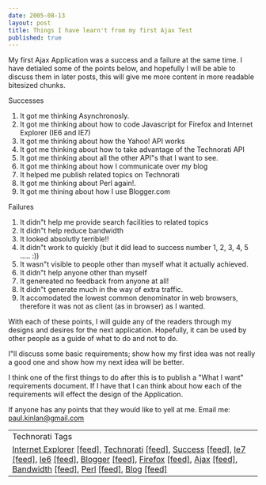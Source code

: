 ```yaml
---
date: 2005-08-13
layout: post
title: Things I have learn't from my first Ajax Test
published: true
---
```

<p>My first Ajax Application was a success and a failure at the same time. I have detialed some of the points below, and hopefully I will be able to discuss them in later posts, this will give me more content in more readable bitesized chunks. </p><p>Successes<br /></p><ol>
<li>It got me thinking Asynchronosly.</li>
<li>It got me thinking about how to code Javascript for Firefox and Internet Explorer (IE6 and IE7)</li>
<li>It got me thinking about how the Yahoo! API works</li>
<li>It got me thinking about how to take advantage of the Technorati API</li>
<li>It got me thinking about all the other API"s that I want to see.</li>
<li>It got me thinking about how I communicate over my blog</li>
<li>It helped me publish related topics on Technorati</li>
<li>It got me thinking about Perl again!.</li>
<li>It got me thining about how I use Blogger.com</li>
</ol>Failures<br /><ol>
<li>It didn"t help me provide search facilities to related topics</li>
<li>It didn"t help reduce bandwidth</li>
<li>It looked absolutly terrible!!</li>
<li>It didn"t work to quickly (but it did lead to success number 1, 2, 3, 4, 5 ..... :))</li>
<li>It wasn"t visible to people other than myself what it actually achieved.</li>
<li>It didn"t help anyone other than myself</li>
<li>It genereated no feedback from anyone at all!</li>
<li>It didn"t generate much in the way of extra traffic.</li>
<li>It accomodated the lowest common denominator in web browsers, therefore it was not as client (as in browser) as I wanted.</li>
</ol><p>With each of these points, I will guide any of the readers through my designs and desires for the next application. Hopefully, it can be used by other people as a guide of what to do and not to do.</p><p>I"ll discuss some basic requirements; show how my first idea was not really a good one and show how my next idea will be better.</p><p>I think one of the first things to do after this is to publish a "What I want" requirements document. If I have that I can think about how each of the requirements will effect the design of the Application. </p><p>If anyone has any points that they would like to yell at me. Email me: <a href="mailto:paul.kinlan@gmail.com">paul.kinlan@gmail.com</a></p><p /><table class="TechnoratiHead TagHeader">
<tr><td>Technorati Tags</td></tr>
<tr class="Technorati"><td>
<a href="http://www.technorati.com/tag/Internet%20Explorer" class="Tag" rel="tag">Internet Explorer</a> <a href="http://feeds.technorati.com/feed/posts/tag/Internet%20Explorer" class="Tag">[feed]</a>, <a href="http://www.technorati.com/tag/Technorati" class="Tag" rel="tag">Technorati</a> <a href="http://feeds.technorati.com/feed/posts/tag/Technorati" class="Tag">[feed]</a>, <a href="http://www.technorati.com/tag/Success" class="Tag" rel="tag">Success</a> <a href="http://feeds.technorati.com/feed/posts/tag/Success" class="Tag">[feed]</a>, <a href="http://www.technorati.com/tag/Ie7" class="Tag" rel="tag">Ie7</a> <a href="http://feeds.technorati.com/feed/posts/tag/Ie7" class="Tag">[feed]</a>, <a href="http://www.technorati.com/tag/Ie6" class="Tag" rel="tag">Ie6</a> <a href="http://feeds.technorati.com/feed/posts/tag/Ie6" class="Tag">[feed]</a>, <a href="http://www.technorati.com/tag/Blogger" class="Tag" rel="tag">Blogger</a> <a href="http://feeds.technorati.com/feed/posts/tag/Blogger" class="Tag">[feed]</a>, <a href="http://www.technorati.com/tag/Firefox" class="Tag" rel="tag">Firefox</a> <a href="http://feeds.technorati.com/feed/posts/tag/Firefox" class="Tag">[feed]</a>, <a href="http://www.technorati.com/tag/Ajax" class="Tag" rel="tag">Ajax</a> <a href="http://feeds.technorati.com/feed/posts/tag/Ajax" class="Tag">[feed]</a>, <a href="http://www.technorati.com/tag/Bandwidth" class="Tag" rel="tag">Bandwidth</a> <a href="http://feeds.technorati.com/feed/posts/tag/Bandwidth" class="Tag">[feed]</a>, <a href="http://www.technorati.com/tag/Perl" class="Tag" rel="tag">Perl</a> <a href="http://feeds.technorati.com/feed/posts/tag/Perl" class="Tag">[feed]</a>, <a href="http://www.technorati.com/tag/Blog" class="Tag" rel="tag">Blog</a> <a href="http://feeds.technorati.com/feed/posts/tag/Blog" class="Tag">[feed]</a>
</td></tr>
</table><div class="blogger-post-footer"><img class="posterous_download_image" src="https://blogger.googleusercontent.com/tracker/8109338-112392564845697382?l=www.kinlan.co.uk%2Findex.html" height="1" alt="" width="1" /></div>

